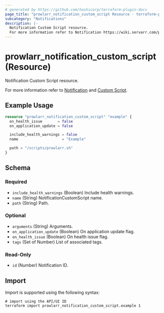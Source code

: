 ```yaml
---
# generated by https://github.com/hashicorp/terraform-plugin-docs
page_title: "prowlarr_notification_custom_script Resource - terraform-provider-prowlarr"
subcategory: "Notifications"
description: |-
  Notification Custom Script resource.
  For more information refer to Notification https://wiki.servarr.com/prowlarr/settings#connect and Custom Script https://wiki.servarr.com/prowlarr/supported#customscript.
---
```


# prowlarr_notification_custom_script (Resource)

<!-- subcategory:Notifications -->Notification Custom Script resource.
For more information refer to [Notification](https://wiki.servarr.com/prowlarr/settings#connect) and [Custom Script](https://wiki.servarr.com/prowlarr/supported#customscript).

## Example Usage

```terraform
resource "prowlarr_notification_custom_script" "example" {
  on_health_issue       = false
  on_application_update = false

  include_health_warnings = false
  name                    = "Example"

  path = "/scripts/prowlarr.sh"
}
```

<!-- schema generated by tfplugindocs -->
## Schema

### Required

- `include_health_warnings` (Boolean) Include health warnings.
- `name` (String) NotificationCustomScript name.
- `path` (String) Path.

### Optional

- `arguments` (String) Arguments.
- `on_application_update` (Boolean) On application update flag.
- `on_health_issue` (Boolean) On health issue flag.
- `tags` (Set of Number) List of associated tags.

### Read-Only

- `id` (Number) Notification ID.

## Import

Import is supported using the following syntax:

```shell
# import using the API/UI ID
terraform import prowlarr_notification_custom_script.example 1
```

